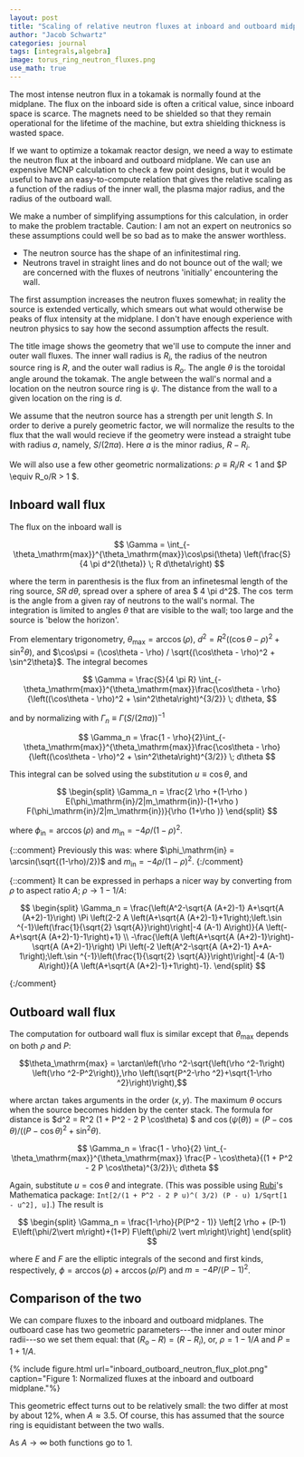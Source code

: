 ```yaml
---
layout: post
title: "Scaling of relative neutron fluxes at inboard and outboard midplane with aspect ratio"
author: "Jacob Schwartz"
categories: journal
tags: [integrals,algebra]
image: torus_ring_neutron_fluxes.png
use_math: true
---
```

The most intense neutron flux in a tokamak is normally found at the midplane. The flux on the inboard side is often a critical value, since inboard space is scarce. The magnets need to be shielded so that they remain operational for the lifetime of the machine, but extra shielding thickness is wasted space. 

If we want to optimize a tokamak reactor design, we need a way to estimate the neutron flux at the inboard and outboard midplane. We can use an expensive MCNP calculation to check a few point designs, but it would be useful to have an easy-to-compute relation that gives the relative scaling as a function of the radius of the inner wall, the plasma major radius, and the radius of the outboard wall.

We make a number of simplifying assumptions for this calculation, in order to make the problem tractable. Caution: I am not an expert on neutronics so these assumptions could well be so bad as to make the answer worthless.
  * The neutron source has the shape of an infinitestimal ring.
  * Neutrons travel in straight lines and do not bounce out of the wall; we are concerned with the fluxes of neutrons 'initially' encountering the wall.

The first assumption increases the neutron fluxes somewhat; in reality the source is extended vertically, which smears out what would otherwise be peaks of flux intensity at the midplane. I don't have enough experience with neutron physics to say how the second assumption affects the result.

The title image shows the geometry that we'll use to compute the inner and outer wall fluxes. The inner wall radius is $R_i$, the radius of the neutron source ring is $R$, and the outer wall radius is $R_o$. The angle $\theta$ is the toroidal angle around the tokamak. The angle between the wall's normal and a location on the neutron source ring is $\psi$. The distance from the wall to a given location on the ring is $d$.

We assume that the neutron source has a strength per unit length $S$. In order to derive a purely geometric factor, we will normalize the results to the flux that the wall would recieve if the geometry were instead a straight tube with radius $a$, namely, $S/(2 \pi a)$. Here $a$ is the minor radius, $R - R_i$.

We will also use a few other geometric normalizations: $\rho \equiv R_i/R < 1$ and $P \equiv R_o/R > 1 $.

## Inboard wall flux

The flux on the inboard wall is 

$$
\Gamma =  \int_{-\theta_\mathrm{max}}^{\theta_\mathrm{max}}\cos\psi(\theta) \left(\frac{S}{4 \pi d^2(\theta)}  \; R d\theta\right) 
$$

where the term in parenthesis is the flux from an infinetesmal length of the ring source, $S R \; d\theta$, spread over a sphere of area $ 4 \pi d^2$. The $\cos$ term is the angle from a given ray of neutrons to the wall's normal. The integration is limited to angles $\theta$ that are visible to the wall; too large and the source is 'below the horizon'.

From elementary trigonometry, $\theta_\mathrm{max} = \arccos(\rho)$, $d^2 = R^2 \left((\cos\theta - \rho)^2 + \sin^2\theta\right)$, and $\cos\psi = (\cos\theta - \rho) / \sqrt{(\cos\theta - \rho)^2 + \sin^2\theta}$.
The integral becomes

$$
\Gamma =  \frac{S}{4 \pi R} \int_{-\theta_\mathrm{max}}^{\theta_\mathrm{max}}\frac{\cos\theta - \rho}{\left((\cos\theta - \rho)^2 + \sin^2\theta\right)^{3/2}} \; d\theta,
$$

and by normalizing with $\Gamma_n \equiv \Gamma (S/(2{\pi}a))^{-1}$

$$
\Gamma_n =  \frac{1 - \rho}{2}\int_{-\theta_\mathrm{max}}^{\theta_\mathrm{max}}\frac{\cos\theta - \rho}{\left((\cos\theta - \rho)^2 + \sin^2\theta\right)^{3/2}} \; d\theta
$$

This integral can be solved using the substitution $u \equiv \cos \theta$, and

$$
\begin{split}
\Gamma_n = \frac{2 \rho +(1-\rho ) E(\phi_\mathrm{in}/2|m_\mathrm{in})-(1+\rho ) F(\phi_\mathrm{in}/2|m_\mathrm{in})}{\rho  (1+\rho )}
\end{split}
$$

where $\phi_\mathrm{in} = \arccos(\rho)$ and $m_\mathrm{in} = -4\rho/(1-\rho)^2$.

{::comment}
Previously this was:
where $\phi_\mathrm{in} = \arcsin(\sqrt{(1-\rho)/2})$ and $m_\mathrm{in} = -4\rho/(1-\rho)^2$.
{:/comment}

{::comment}
It can be expressed in perhaps a nicer way by converting from $\rho$ to aspect ratio $A$; $\rho \to 1 - 1/A$:

$$
\begin{split}
\Gamma_n = 
\frac{\left(A^2-\sqrt{A (A+2)-1} A+\sqrt{A (A+2)-1}\right) \Pi \left(2-2 A \left(A+\sqrt{A
   (A+2)-1}+1\right);\left.\sin ^{-1}\left(\frac{1}{\sqrt{2} \sqrt{A}}\right)\right|-4 (A-1) A\right)}{A
   \left(-A+\sqrt{A (A+2)-1}-1\right)+1} \\
-\frac{\left(A \left(A+\sqrt{A (A+2)-1}\right)-\sqrt{A (A+2)-1}\right) \Pi \left(-2 \left(A^2-\sqrt{A (A+2)-1}
   A+A-1\right);\left.\sin ^{-1}\left(\frac{1}{\sqrt{2} \sqrt{A}}\right)\right|-4 (A-1) A\right)}{A
   \left(A+\sqrt{A (A+2)-1}+1\right)-1}.
\end{split}
$$

{:/comment}

## Outboard wall flux

The computation for outboard wall flux is similar except that $\theta_\mathrm{max}$ depends on both $\rho$ and $P$:

$$\theta_\mathrm{max} = \arctan\left(\rho ^2-\sqrt{\left(\rho ^2-1\right) \left(\rho ^2-P^2\right)},\rho  \left(\sqrt{P^2-\rho
   ^2}+\sqrt{1-\rho ^2}\right)\right),$$

where $\arctan$ takes arguments in the order $(x, y)$. The maximum $\theta$ occurs when the source becomes hidden by the center stack.
The formula for distance is $d^2 = R^2 (1 + P^2 - 2 P \cos\theta) $ and $\cos(\psi(\theta)) = (P - \cos\theta)/((P - \cos\theta)^2 + \sin^2\theta )$.

$$
\Gamma_n =  \frac{1 - \rho}{2} \int_{-\theta_\mathrm{max}}^{\theta_\mathrm{max}} \frac{P - \cos\theta}{(1 + P^2 - 2 P \cos\theta)^{3/2}}\; d\theta
$$

Again, substitute $u = \cos\theta$ and integrate. (This was possible using [Rubi](https://rulebasedintegration.org/)'s Mathematica package:
`Int[2/(1 + P^2 - 2 P u)^( 3/2) (P - u) 1/Sqrt[1 - u^2], u]`.)
The result is

$$
\begin{split}
\Gamma_n = \frac{1-\rho}{P(P^2 - 1)} \left[2 \rho +  (P-1) E\left(\phi/2\vert m\right)+(1+P) F\left(\phi/2 \vert m\right)\right]
\end{split}
$$

where $E$ and $F$ are the elliptic integrals of the second and first kinds, respectively,
$\phi = \arccos(\rho) + \arccos(\rho/P)$
and $m = -4 P / (P-1)^2$.

## Comparison of the two

We can compare fluxes to the inboard and outboard midplanes. The outboard case has two geometric parameters---the inner and outer minor radii---so we set them equal: that $(R_o - R) = (R - R_i)$, or, $\rho = 1 - 1/A$ and $P = 1 + 1/A$.

{% include figure.html url="inboard_outboard_neutron_flux_plot.png" 
caption="Figure 1: Normalized fluxes at the inboard and outboard midplane."%}

This geometric effect turns out to be relatively small: the two differ at most by about 12%, when $A\approx3.5$.
Of course, this has assumed that the source ring is equidistant between the two walls.

As $A \to \infty$ both functions go to 1.

